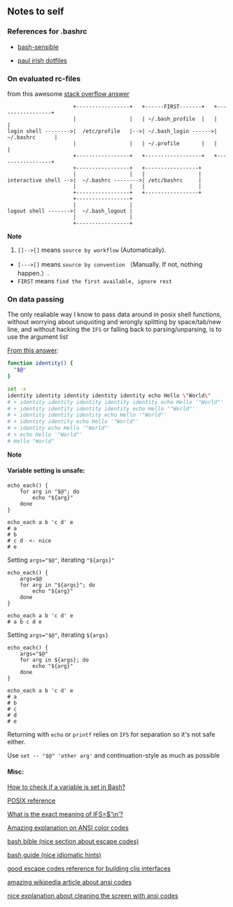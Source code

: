 ## Notes to self

### References for .bashrc

- [bash-sensible](https://github.com/mrzool/bash-sensible/blob/master/sensible.bash)

- [paul irish dotfiles](https://github.com/paulirish/dotfiles)


### On evaluated rc-files

from this awesome [stack overflow answer](https://stackoverflow.com/questions/9953005/should-the-bashrc-in-the-home-directory-load-automatically/9954208#9954208)

```
                     +-----------------+   +------FIRST-------+   +-----------------+
                     |                 |   | ~/.bash_profile  |   |                 |
login shell -------->|  /etc/profile   |-->| ~/.bash_login ------>|  ~/.bashrc      |
                     |                 |   | ~/.profile       |   |                 |
                     +-----------------+   +------------------+   +-----------------+
                     +-----------------+   +-----------------+
                     |                 |   |                 |
interactive shell -->|  ~/.bashrc -------->| /etc/bashrc     |
                     |                 |   |                 |
                     +-----------------+   +-----------------+
                     +-----------------+
                     |                 |
logout shell ------->|  ~/.bash_logout |
                     |                 |
                     +-----------------+
```

**Note**

1. `[]-->[]` means `source by workflow` (Automatically).
- `[--->[]` means `source by convention` （Manually. If not, nothing happen.）.
- `FIRST` means `find the first available, ignore rest`

### On data passing

The only realiable way I know to pass data around in posix shell functions, without worrying about unquoting and wrongly splitting by space/tab/new line, and without hacking the `IFS` or falling back to parsing/unparsing, is to use the argument list

[From this answer](https://stackoverflow.com/a/3990540):

```sh
function identity() {
  "$@"
}

set -x
identity identity identity identity identity echo Hello \"World\"
# + identity identity identity identity identity echo Hello '"World"'
# + identity identity identity identity echo Hello '"World"'
# + identity identity identity echo Hello '"World"'
# + identity identity echo Hello '"World"'
# + identity echo Hello '"World"'
# + echo Hello '"World"'
# Hello "World"
```

**Note**

#### Variable setting is unsafe:


```
echo_each() {
    for arg in "$@"; do
        echo "${arg}"
    done
}

echo_each a b 'c d' e
# a
# b
# c d  <- nice
# e
```

Setting `args="$@"`, iterating `"${args}"`
```
echo_each() {
    args=$@
    for arg in "${args}"; do
        echo "${arg}"
    done
}

echo_each a b 'c d' e
# a b c d e
```

Setting `args="$@"`, iterating `${args}`
```
echo_each() {
    args="$@"
    for arg in ${args}; do
        echo "${arg}"
    done
}

echo_each a b 'c d' e
# a
# b
# c
# d
# e
```

Returning with `echo` or `printf` relies on `IFS` for separation so it's not safe either.

Use `set -- "$@" 'other arg'` and continuation-style as much as possible

#### Misc:

[How to check if a variable is set in Bash?](https://stackoverflow.com/a/13864829)

[POSIX reference](http://pubs.opengroup.org/onlinepubs/9699919799/utilities/contents.html)

[What is the exact meaning of IFS=$'\n'?](https://stackoverflow.com/a/4128305)

[Amazing explanation on ANSI color codes](https://stackoverflow.com/a/33206814)

[bash bible (nice section about escape codes)](https://github.com/dylanaraps/pure-bash-bible)

[bash guide (nice idiomatic hints)](https://github.com/Idnan/bash-guide)

[good escape codes reference for building clis interfaces](http://www.lihaoyi.com/post/BuildyourownCommandLinewithANSIescapecodes.html)

[amazing wikipedia article about ansi codes](https://en.wikipedia.org/wiki/ANSI_escape_code#CSI_codes)

[nice explanation about cleaning the screen with ansi codes](https://stackoverflow.com/questions/37774983/clearing-the-screen-by-printing-a-character)
